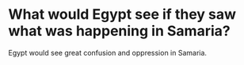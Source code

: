 # What would Egypt see if they saw what was happening in Samaria?

Egypt would see great confusion and oppression in Samaria.

